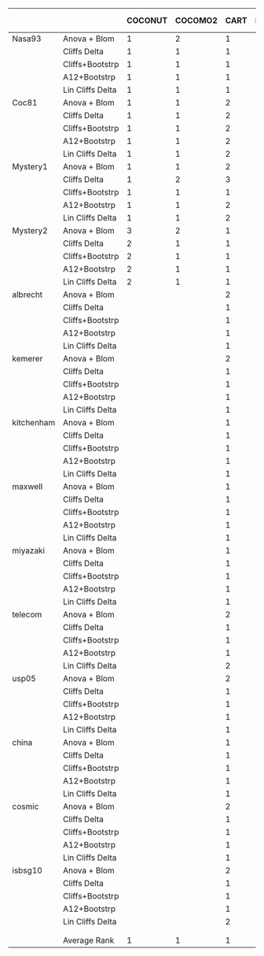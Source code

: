 |            |                  | COCONUT | COCOMO2 | CART | PEEKING | Knn(1) | wt_knn(1) | Linear Reg | wt_PEEKING |
|------------|------------------|---------|---------|------|---------|--------|-----------|------------|------------|
| Nasa93     | Anova + Blom     | 1       | 2       | 1    | 2       | 2      | 2         | 2          | 2          |
|            | Cliffs Delta     | 1       | 1       | 1    | 2       | 2      | 2         | 3          | 3          |
|            | Cliffs+Bootstrp  | 1       | 1       | 1    | 2       | 2      | 2         | 3          | 3          |
|            | A12+Bootstrp     | 1       | 1       | 1    | 2       | 2      | 2         | 3          | 3          |
|            | Lin Cliffs Delta | 1       | 1       | 1    | 2       | 2      | 2         | 3          | 3          |
| Coc81      | Anova + Blom     | 1       | 1       | 2    | 2       | 2      | 2         | 2          | 2          |
|            | Cliffs Delta     | 1       | 1       | 2    | 2       | 2      | 2         | 3          | 4          |
|            | Cliffs+Bootstrp  | 1       | 1       | 2    | 2       | 2      | 2         | 3          | 2          |
|            | A12+Bootstrp     | 1       | 1       | 2    | 2       | 2      | 2         | 3          | 2          |
|            | Lin Cliffs Delta | 1       | 1       | 2    | 2       | 2      | 2         | 3          | 4          |
| Mystery1   | Anova + Blom     | 1       | 1       | 2    | 2       | 2      | 2         | 2          | 3          |
|            | Cliffs Delta     | 1       | 2       | 3    | 3       | 2      | 2         | 3          | 3          |
|            | Cliffs+Bootstrp  | 1       | 1       | 1    | 1       | 1      | 1         | 1          | 1          |
|            | A12+Bootstrp     | 1       | 1       | 2    | 2       | 1      | 1         | 2          | 2          |
|            | Lin Cliffs Delta | 1       | 1       | 2    | 2       | 1      | 1         | 2          | 2          |
| Mystery2   | Anova + Blom     | 3       | 2       | 1    | 3       | 2      | 2         | 3          | 3          |
|            | Cliffs Delta     | 2       | 1       | 1    | 2       | 1      | 1         | 3          | 2          |
|            | Cliffs+Bootstrp  | 2       | 1       | 1    | 2       | 1      | 1         | 3          | 2          |
|            | A12+Bootstrp     | 2       | 1       | 1    | 2       | 1      | 1         | 3          | 2          |
|            | Lin Cliffs Delta | 2       | 1       | 1    | 2       | 1      | 1         | 3          | 2          |
| albrecht   | Anova + Blom     |         |         | 2    | 1       | 2      | 2         | 2          | 2          |
|            | Cliffs Delta     |         |         | 1    | 1       | 1      | 1         | 2          | 1          |
|            | Cliffs+Bootstrp  |         |         | 1    | 1       | 1      | 1         | 1          | 1          |
|            | A12+Bootstrp     |         |         | 1    | 1       | 1      | 1         | 1          | 1          |
|            | Lin Cliffs Delta |         |         | 1    | 1       | 1      | 1         | 2          | 1          |
| kemerer    | Anova + Blom     |         |         | 2    | 1       | 2      | 2         | 2          | 2          |
|            | Cliffs Delta     |         |         | 1    | 1       | 1      | 1         | 2          | 1          |
|            | Cliffs+Bootstrp  |         |         | 1    | 1       | 1      | 1         | 1          | 1          |
|            | A12+Bootstrp     |         |         | 1    | 1       | 1      | 1         | 1          | 1          |
|            | Lin Cliffs Delta |         |         | 1    | 1       | 1      | 1         | 2          | 1          |
| kitchenham | Anova + Blom     |         |         | 1    | 2       | 2      | 2         | 1          | 2          |
|            | Cliffs Delta     |         |         | 1    | 1       | 1      | 1         | 1          | 2          |
|            | Cliffs+Bootstrp  |         |         | 1    | 1       | 1      | 1         | 1          | 2          |
|            | A12+Bootstrp     |         |         | 1    | 1       | 1      | 1         | 1          | 2          |
|            | Lin Cliffs Delta |         |         | 1    | 2       | 2      | 2         | 1          | 3          |
| maxwell    | Anova + Blom     |         |         | 1    | 1       | 1      | 1         | 1          | 1          |
|            | Cliffs Delta     |         |         | 1    | 1       | 1      | 1         | 1          | 1          |
|            | Cliffs+Bootstrp  |         |         | 1    | 1       | 1      | 1         | 1          | 1          |
|            | A12+Bootstrp     |         |         | 1    | 1       | 1      | 1         | 1          | 1          |
|            | Lin Cliffs Delta |         |         | 1    | 1       | 1      | 1         | 1          | 2          |
| miyazaki   | Anova + Blom     |         |         | 1    | 1       | 2      | 2         | 2          | 2          |
|            | Cliffs Delta     |         |         | 1    | 1       | 2      | 2         | 2          | 2          |
|            | Cliffs+Bootstrp  |         |         | 1    | 1       | 2      | 2         | 2          | 2          |
|            | A12+Bootstrp     |         |         | 1    | 1       | 1      | 1         | 1          | 1          |
|            | Lin Cliffs Delta |         |         | 1    | 1       | 2      | 2         | 2          | 2          |
| telecom    | Anova + Blom     |         |         | 2    | 1       | 2      | 2         | 2          | 1          |
|            | Cliffs Delta     |         |         | 1    | 1       | 1      | 1         | 2          | 1          |
|            | Cliffs+Bootstrp  |         |         | 1    | 1       | 1      | 1         | 1          | 1          |
|            | A12+Bootstrp     |         |         | 1    | 1       | 1      | 1         | 1          | 1          |
|            | Lin Cliffs Delta |         |         | 2    | 1       | 2      | 2         | 3          | 1          |
| usp05      | Anova + Blom     |         |         | 2    | 2       | 1      | 1         | 2          | 2          |
|            | Cliffs Delta     |         |         | 1    | 1       | 1      | 1         | 2          | 1          |
|            | Cliffs+Bootstrp  |         |         | 1    | 1       | 1      | 1         | 2          | 1          |
|            | A12+Bootstrp     |         |         | 1    | 1       | 1      | 1         | 2          | 1          |
|            | Lin Cliffs Delta |         |         | 1    | 1       | 1      | 1         | 2          | 1          |
| china      | Anova + Blom     |         |         | 1    | 1       | 1      | 1         | 2          | 2          |
|            | Cliffs Delta     |         |         | 1    | 1       | 1      | 1         | 2          | 1          |
|            | Cliffs+Bootstrp  |         |         | 1    | 1       | 1      | 1         | 1          | 1          |
|            | A12+Bootstrp     |         |         | 1    | 1       | 1      | 1         | 2          | 1          |
|            | Lin Cliffs Delta |         |         | 1    | 1       | 1      | 1         | 2          | 1          |
| cosmic     | Anova + Blom     |         |         | 2    | 2       | 2      | 2         | 2          | 1          |
|            | Cliffs Delta     |         |         | 1    | 1       | 1      | 1         | 2          | 1          |
|            | Cliffs+Bootstrp  |         |         | 1    | 1       | 1      | 1         | 1          | 1          |
|            | A12+Bootstrp     |         |         | 1    | 1       | 1      | 1         | 1          | 1          |
|            | Lin Cliffs Delta |         |         | 1    | 1       | 1      | 1         | 2          | 1          |
| isbsg10    | Anova + Blom     |         |         | 2    | 2       | 1      | 1         | 2          | 2          |
|            | Cliffs Delta     |         |         | 1    | 1       | 1      | 1         | 2          | 2          |
|            | Cliffs+Bootstrp  |         |         | 1    | 1       | 1      | 1         | 1          | 1          |
|            | A12+Bootstrp     |         |         | 1    | 1       | 1      | 1         | 1          | 1          |
|            | Lin Cliffs Delta |         |         | 2    | 1       | 1      | 1         | 2          | 2          |
|            |                  |         |         |      |         |        |           |            |            |
|            |                  |         |         |      |         |        |           |            |            |
|            | Average Rank     | 1       | 1       | 1    | 1       | 1      | 1         | 2          | 2          |